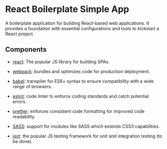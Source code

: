 # React Boilerplate Simple App

A boilerplate application for building React-based web applications. It provides a foundation with essential
configurations and tools to kickstart a React project.

## Components

* [react](https://react.dev): The popular JS library for building SPAs.

* [webpack](https://webpack.js.org): bundles and optimizes code for production deployment.

* [babel](http://babeljs.io): transpiler for ES6+ syntax to ensure compatibility with a wide range of browsers.

* [eslint](http://eslint.org): code linter to enforce coding standards and catch potential errors.

* [prettier](http://prettier.io): enforces consistent code formatting for improved code readability.

* [SASS](https://sass-lang.com): support for modules like SASS which extends CSS3 capabilities.

* [jest](http://jestjs.io): the popular JS testing framework for unit and integration testing (to be done).
